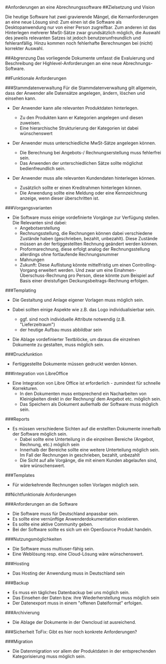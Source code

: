 #Anforderungen an eine Abrechnungssoftware
##Zielsetzung und Vision 

Die heutige Software hat zwei gravierende Mängel, die Kernanforderungen an eine neue Lösung sind:
Zum einen ist die Software als Desktopanwendung nur von einer Person zugreifbar.
Zum anderen ist das Hinterlegen mehrerer MwSt-Sätze zwar grundsätzlich möglich, die Auswahl des jeweils relevanten Satzes ist jedoch benutzerunfreundlich und fehleranfällig. Hinzu kommen noch fehlerhafte Berechnungen bei (nicht) korrekter Auswahl.

##Abgrenzung
Das vorliegende Dokumente umfasst die Evaluierung und Beschreibung der Highlevel-Anforderungen an eine neue Abrechnungs-Software.


##Funktionale Anforderungen

###Stammdatenverwaltung
Für die Stammdatenverwaltung gilt allgemein, dass der Anwender alle Datensätze angelegen, ändern, löschen und einsehen kann.

* Der Anwender kann alle relevanten Produktdaten hinterlegen.
    * Zu den Produkten kann er Kategorien angelegen und diesen zuweisen.
    * Eine hierarchische Strukturierung der Kategorien ist dabei wünschenswert


* Der Anwender muss unterschiedliche MwSt-Sätze angelegen können.
    * Die Berechnung bei Angebots-/ Rechnungserstellung muss fehlerfrei sein.
    * Das Anwenden der unterschiedlichen Sätze sollte möglichst bedienfreundlich sein. 


* Der Anwender muss alle relevanten Kundendaten hinterlegen können.
    * Zusätzlich sollte er einen Kreditrahmen hinterlegen können. 
    * Die Anwendung sollte eine Meldung oder eine Kennzeichnung anzeige, wenn dieser überschritten ist.
    

###Vorgangsvarianten
* Die Software muss einige vordefinierte Vorgänge zur Verfügung stellen. Die Relevanten sind dabei:
    * Angebotserstellung
    * Rechnungsstellung, die Rechnungen können dabei verschiedene Zustände haben (geschrieben, bezahlt, unbezahlt). Diese Zustände müssen an der fertiggestellten Rechnung geändert werden können.   
    * Proformarechnung, diese erfolgt analog der Rechnungsstellung allerdings ohne fortlaufende Rechnungsnummer
    * Mahnungen
    * Zukunft: Diese Auflistung könnte mittelfristig um einen Controlling-Vorgang erweitert werden. Und zwar um eine Einahmen-Überschuss-Rechnung pro Person, diese könnte zum Beispiel auf Basis einer dreistufigen Deckungsbeitrags-Rechnung erfolgen.

###Templating
* Die Gestaltung und Anlage eigener Vorlagen muss möglich sein. 
* Dabei sollten einige Aspekte wie z.B. das Logo individualisierbar sein.
    * ggf. sind noch individuelle Attribute notwendig (z.B. "Lieferzeitraum")
    * der heutige Aufbau muss abbildbar sein
    

* Die Ablage vordefinierter Textblöcke, um daraus die einzelnen Dokumente zu gestalten, muss möglich sein.

###Druckfunktion 
* Fertiggestellte Dokumente müssen gedruckt werden können.


###Integration von LibreOffice
* Eine Integration von Libre Office ist erforderlich - zumindest für schnelle Korrekturen.
    * In den Dokumenten muss entsprechend ein Nacharbeiten von Kleinigkeiten direkt in der Rechnung/ dem Angebot etc. möglich sein.
    * Das Speichern als Dokument außerhalb der Software muss möglich sein.

###Reports
* Es müssen verschiedene Sichten auf die erstellten Dokumente innerhalb der Software möglich sein.
    * Dabei sollte eine Unterteilung in die einzelnen Bereiche (Angebot, Rechnung, etc.) möglich sein
    * Innerhalb der Bereiche sollte eine weitere Unterteilung möglich sein. Im Fall der Rechnungen in geschrieben, bezahlt, unbezahlt
    * Die Sicht auf alle Vorgänge, die mit einem Kunden abgelaufen sind, wäre wünschenswert. 

###Templates
* Für widerkehrende Rechnungen sollen Vorlagen möglich sein.

##Nichtfunktionale Anforderungen

###Anforderungen an die Software
* Die Software muss für Deutschland anpassbar sein.
* Es sollte eine vernünftige Anwenderdokumentation existieren.
* Es sollte eine aktive Community geben.
* Bei der Software sollte es sich um ein OpenSource Produkt handeln.

###Nutzungsmöglichkeiten
* Die Software muss multiuser-fähig sein.
* Eine Weblösung resp. eine Cloud-Lösung wäre wünschenswert.

###Hosting
* Das Hosting der Anwendung muss in Deutschland sein 

###Backup
* Es muss ein tägliches Datenbackup bei uns möglich sein. 
* Das Einsehen der Daten bzw. ihre Wiederherstellung muss möglich sein
* Der Datenexport muss in einem "offenen Dateiformat" erfolgen.

###Archivierung
* Die Ablage der Dokumente in der Owncloud ist ausreichend.


###Sicherheit
ToFix: Gibt es hier noch konkrete Anforderungen?

###Migration
* Die Datenmigration vor allem der Produktdaten in der entsprechenden Kategorisierung muss möglich sein.
